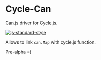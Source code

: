 # Cycle-Can 
[Can.js](https://github.com/canjs/canj) driver for [Cycle.js](http://cycle.js.org/). 

[![js-standard-style](https://img.shields.io/badge/code%20style-standard-brightgreen.svg)](http://standardjs.com/)

Allows to link `can.Map` with cycle.js function.

Pre-alpha =)